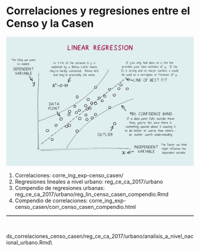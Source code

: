 # Correlaciones y regresiones entre el Censo y la Casen

![title](linear_regresssion.jpeg)

1. Correlaciones: corre_ing_exp-censo_casen/ 
2. Regresiones lineales a nivel urbano: reg_ce_ca_2017/urbano
3. Compendio de regresiones urbanas: reg_ce_ca_2017/urbano/reg_lin_censo_casen_compendio.Rmd 
4. Compendio de correlaciones: corre_ing_exp-censo_casen/corr_censo_casen_compendio.html

<hr style="height:3px;border-width:1;color:Gray;background-color:Gray">
<br>


ds_correlaciones_censo_casen/reg_ce_ca_2017/urbano/analisis_a_nivel_nacional_urbano.Rmd\

